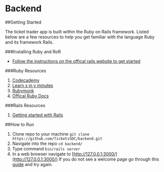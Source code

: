 # Backend

##Getting Started

The ticket trader app is built within the Ruby on Rails framework. Listed below are a few resources to help you get familiar with the language Ruby and its framework Rails.

###Installing Ruby and RoR
- [Follow the instructions on the offical rails website to get started](http://guides.rubyonrails.org/getting_started.html)

###Ruby Resources

1. [Codecademy](https://www.codecademy.com/tracks/ruby)
2. [Learn x in y minutes](http://learnxinyminutes.com/docs/ruby/)
3. [Rubymonk](https://rubymonk.com/learning/books/1-ruby-primer)
4. [Offical Ruby Docs](https://www.ruby-lang.org/en/documentation/)

###Rails Resources
1. [Getting started with Rails](http://guides.rubyonrails.org/getting_started.html)

##How to Run

1. Clone repo to your machine `git clone https://github.com/TicketsSDC/backend.git`
2. Navigate into the repo `cd backend/`
3. Type command `bin/rails server`
4. In a web browser navigate to [http://127.0.0.1:3000/](http://127.0.0.1:3000/)
If you do not see a welcome page go through this [guide](http://guides.rubyonrails.org/getting_started.html) and try again.
